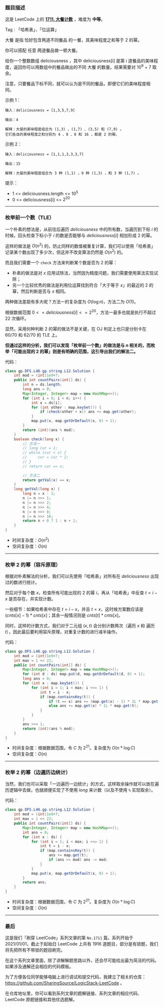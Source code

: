 ### 题目描述

这是 LeetCode 上的 **[1711. 大餐计数](https://leetcode-cn.com/problems/count-good-meals/solution/gong-shui-san-xie-xiang-jie-san-chong-gu-nn4f/)** ，难度为 **中等**。

Tag : 「哈希表」、「位运算」



大餐 是指 恰好包含两道不同餐品 的一餐，其美味程度之和等于 2 的幂。

你可以搭配 任意 两道餐品做一顿大餐。

给你一个整数数组 deliciousness ，其中 deliciousness[i] 是第 i 道餐品的美味程度，返回你可以用数组中的餐品做出的不同 大餐 的数量。结果需要对 $10^9$ + 7 取余。

注意，只要餐品下标不同，就可以认为是不同的餐品，即便它们的美味程度相同。 



示例 1：

```
输入：deliciousness = [1,3,5,7,9]

输出：4

解释：大餐的美味程度组合为 (1,3) 、(1,7) 、(3,5) 和 (7,9) 。
它们各自的美味程度之和分别为 4 、8 、8 和 16 ，都是 2 的幂。
```
示例 2：
```
输入：deliciousness = [1,1,1,3,3,3,7]

输出：15

解释：大餐的美味程度组合为 3 种 (1,1) ，9 种 (1,3) ，和 3 种 (1,7) 。
```

提示：
* 1 <= deliciousness.length <= $10^5$
* 0 <= deliciousness[i] <= $2^{20}$

---

### 枚举前一个数（TLE）

一个朴素的想法是，从前往后遍历 $deliciousness$ 中的所有数，当遍历到下标 $i$ 的时候，回头检查下标小于 $i$ 的数是否能够与 $deliciousness[i]$ 相加形成 $2$ 的幂。

这样的做法是 $O(n^2)$ 的，防止同样的数值被重复计算，我们可以使用「哈希表」记录某个数出现了多少次，但这并不改变算法仍然是 $O(n^2)$ 的。

而且我们需要一个 `check` 方法来判断某个数是否为 $2$ 的幂：

* 朴素的做法是对 $x$ 应用试除法，当然因为精度问题，我们需要使用乘法实现试除；
* 另一个比较优秀的做法是利用位运算找到符合「大于等于 $x$」的最近的 $2$ 的幂，然后判断是否与 $x$ 相同。

两种做法差距有多大呢？方法一的复杂度为 $O(\log{n})$，方法二为 $O(1)$。

根据数据范围 $0 <= deliciousness[i] <= 2^{20}$，方法一最多也就是执行不超过 $22$ 次循环。

显然，采用何种判断 $2$ 的幂的做法不是关键，在 OJ 判定上也只是分别卡在 $60/70$ 和 $62/70$ 的 TLE 上。

**但通过这样的分析，我们可以发现「枚举前一个数」的做法是与 $n$ 相关的，而枚举「可能出现的 $2$ 的幂」则是有明确的范围，这引导出我们的解法二。**

代码：
```Java []
class gp.DFS.L46.gp.string.L12.Solution {
    int mod = (int)1e9+7;
    public int countPairs(int[] ds) {
        int n = ds.length;
        long ans = 0;
        Map<Integer, Integer> map = new HashMap<>();
        for (int i = 0; i < n; i++) {
            int x = ds[i];
            for (int other : map.keySet()) {
                if (check(other + x)) ans += map.get(other);
            }
            map.put(x, map.getOrDefault(x, 0) + 1);
        }
        return (int)(ans % mod);
    }
    boolean check(long x) {
        // 方法一
        // long cur = 1;
        // while (cur < x) {
        //     cur = cur * 2;
        // }
        // return cur == x;
        
        // 方法二
        return getVal(x) == x;
    }
    long getVal(long x) {
        long n = x - 1;
        n |= n >>> 1;
        n |= n >>> 2;
        n |= n >>> 4;
        n |= n >>> 8;
        n |= n >>> 16;
        return n < 0 ? 1 : n + 1;
    }
}
```
* 时间复杂度：$O(n^2)$
* 空间复杂度：$O(n)$

---

### 枚举 2 的幂（容斥原理）

根据对朴素解法的分析，我们可以先使用「哈希表」对所有在 $deliciousness$ 出现过的数进行统计。

然后对于每个数 $x$，检查所有可能出现的 $2$ 的幂 $i$，再从「哈希表」中反查 $t = i - x$ 是否存在，并实现计数。

一些细节：如果哈希表中存在 $t = i - x$，并且 $t = x$，这时候方案数应该是 $(cnts[x] - 1) * cnts[x]$；其余一般情况则是 $cnts[t] * cnts[x]$。

同时，这样的计数方式，我们对于二元组 $(x, t)$ 会分别计数两次（遍历 $x$ 和 遍历 $t$），因此最后要利用容斥原理，对重复计数的进行减半操作。

代码：
```Java []
class gp.DFS.L46.gp.string.L12.Solution {
    int mod = (int)1e9+7;
    int max = 1 << 22;
    public int countPairs(int[] ds) {
        Map<Integer, Integer> map = new HashMap<>();
        for (int d : ds) map.put(d, map.getOrDefault(d, 0) + 1);
        long ans = 0;
        for (int x : map.keySet()) {
            for (int i = 1; i < max; i <<= 1) {
                int t = i - x;
                if (map.containsKey(t)) {
                    if (t == x) ans += (map.get(x) - 1) * 1L * map.get(x);
                    else ans += map.get(x) * 1L * map.get(t);
                }
            }
        }
        ans >>= 1;
        return (int)(ans % mod);
    }
}
```
* 时间复杂度：根据数据范围，令 $C$ 为 $2^{21}$。复杂度为 $O(n * \log{C})$
* 空间复杂度：$O(n)$


---

### 枚举 2 的幂（边遍历边统计）

当然，我们也可以采取「一边遍历一边统计」的方式，这样取余操作就可以放在遍历逻辑中去做，也就顺便实现了不使用 $long$ 来计数（以及不使用 `%` 实现取余）。

代码：
```Java []
class gp.DFS.L46.gp.string.L12.Solution {
    int mod = (int)1e9+7;
    int max = 1 << 22;
    public int countPairs(int[] ds) {
        Map<Integer, Integer> map = new HashMap<>();
        int ans = 0;
        for (int x : ds) {
            for (int i = 1; i < max; i <<= 1) {
                int t = i - x;
                if (map.containsKey(t)) {
                    ans += map.get(t);
                    if (ans >= mod) ans -= mod;
                }
            }
            map.put(x, map.getOrDefault(x, 0) + 1);
        }
        return ans;
    }
}
```
* 时间复杂度：根据数据范围，令 $C$ 为 $2^{21}$。复杂度为 $O(n * \log{C})$
* 空间复杂度：$O(n)$

---

### 最后

这是我们「刷穿 LeetCode」系列文章的第 `No.1711` 篇，系列开始于 2021/01/01，截止于起始日 LeetCode 上共有 1916 道题目，部分是有锁题，我们将先把所有不带锁的题目刷完。

在这个系列文章里面，除了讲解解题思路以外，还会尽可能给出最为简洁的代码。如果涉及通解还会相应的代码模板。

为了方便各位同学能够电脑上进行调试和提交代码，我建立了相关的仓库：https://github.com/SharingSource/LogicStack-LeetCode 。

在仓库地址里，你可以看到系列文章的题解链接、系列文章的相应代码、LeetCode 原题链接和其他优选题解。

